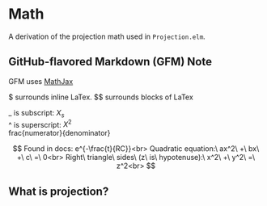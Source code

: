 # Math

A derivation of the projection math used in `Projection.elm`.

## GitHub-flavored Markdown (GFM) Note

GFM uses [MathJax](https://docs.mathjax.org/en/latest/)

$ surrounds inline LaTex.
$$ surrounds blocks of LaTex

_ is subscript: $X_s$<br>
^ is superscript: $X^2$<br>
frac{numerator}{denominator}<br>

$$
Found in docs: e^{-\frac{t}{RC}}<br>
Quadratic equation:\ ax^2\ +\ bx\ +\ c\ =\ 0<br>
Right\ triangle\ sides\ (z\ is\ hypotenuse):\ x^2\ +\ y^2\ =\ z^2<br>
$$

## What is projection?
